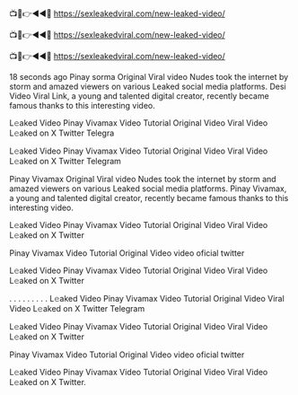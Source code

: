 📺📱👉◄◄🔴  https://sexleakedviral.com/new-leaked-video/

📺📱👉◄◄🔴  https://sexleakedviral.com/new-leaked-video/

📺📱👉◄◄🔴  https://sexleakedviral.com/new-leaked-video/

18 seconds ago
Pinay sorma Original Viral video Nudes took the internet by storm and amazed viewers on various Leaked social media platforms. Desi Video Viral Link, a young and talented digital creator, recently became famous thanks to this interesting video.

L𝚎aked Video Pinay Vivamax Video Tutorial Original Video Viral Video L𝚎aked on X Twitter Telegra

L𝚎aked Video Pinay Vivamax Video Tutorial Original Video Viral Video L𝚎aked on X Twitter Telegram

Pinay Vivamax Original Viral video Nudes took the internet by storm and amazed viewers on various Leaked social media platforms. Pinay Vivamax, a young and talented digital creator, recently became famous thanks to this interesting video.

L𝚎aked Video Pinay Vivamax Video Tutorial Original Video Viral Video L𝚎aked on X Twitter

Pinay Vivamax Video Tutorial Original Video video oficial twitter

L𝚎aked Video Pinay Vivamax Video Tutorial Original Video Viral Video L𝚎aked on X Twitter

. . . . . . . . . L𝚎aked Video Pinay Vivamax Video Tutorial Original Video Viral Video L𝚎aked on X Twitter Telegram

L𝚎aked Video Pinay Vivamax Video Tutorial Original Video Viral Video L𝚎aked on X Twitter

Pinay Vivamax Video Tutorial Original Video video oficial twitter

L𝚎aked Video Pinay Vivamax Video Tutorial Original Video Viral Video L𝚎aked on X Twitter.
